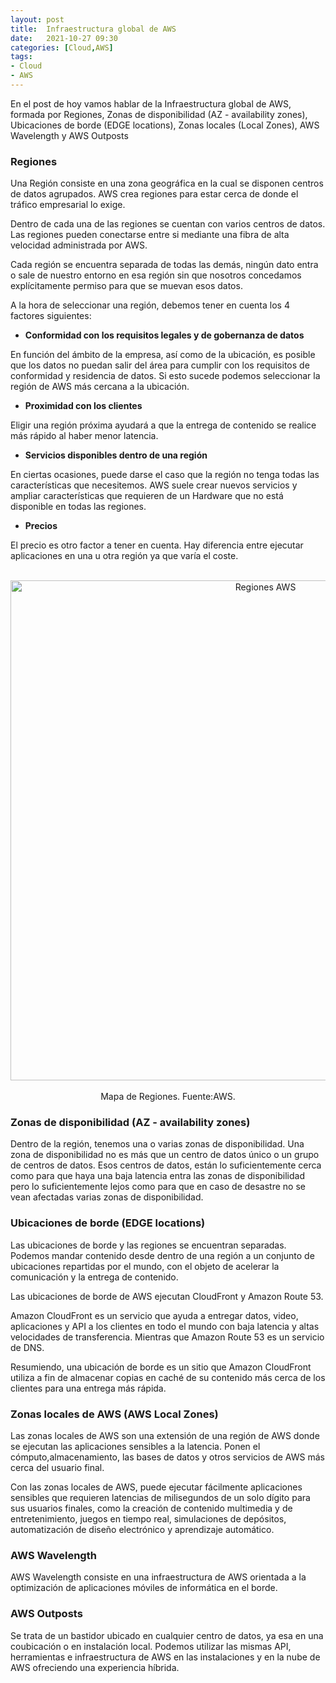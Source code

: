 ```yaml
---
layout: post
title:  Infraestructura global de AWS
date:   2021-10-27 09:30
categories: [Cloud,AWS]
tags: 
- Cloud
- AWS
---
```


En el post de hoy vamos hablar de la Infraestructura global de AWS, formada por Regiones, Zonas de disponibilidad (AZ - availability zones), Ubicaciones de borde (EDGE locations), Zonas locales (Local Zones), AWS Wavelength y AWS Outposts

### **Regiones**

Una Región consiste en una zona geográfica en la cual se disponen centros de datos agrupados. AWS crea regiones para estar cerca de donde el tráfico empresarial lo exige.

Dentro de cada una de las regiones se cuentan con varios centros de datos. Las regiones pueden conectarse entre si mediante una fibra de alta velocidad administrada por AWS.

Cada región se encuentra separada de todas las demás, ningún dato entra o sale de nuestro entorno en esa región sin que nosotros concedamos explícitamente permiso para que se muevan esos datos. 

A la hora de seleccionar una región, debemos tener en cuenta los 4 factores siguientes:

- **Conformidad con los requisitos legales y de gobernanza de datos**

En función del ámbito de la empresa, así como de la ubicación, es posible que los datos no puedan salir del área para cumplir con los requisitos de conformidad y residencia de datos. Si esto sucede podemos seleccionar la región de AWS más cercana a la ubicación.

- **Proximidad con los clientes**

Eligir una región próxima ayudará a que la entrega de contenido se realice más rápido al haber menor latencia.

- **Servicios disponibles dentro de una región**

En ciertas ocasiones, puede darse el caso que la región no tenga todas las características que necesitemos. AWS suele crear nuevos servicios y ampliar características que requieren de un Hardware que no está disponible en todas las regiones.

- **Precios**

El precio es otro factor a tener en cuenta. Hay diferencia entre ejecutar aplicaciones en una u otra región ya que varía el coste.

<center>
    <img src="https://javi-rod.github.io/assets/images/20211027/Mapa_Regiones_AWS.png" alt="Regiones AWS" width="800" />
    <figcaption>Mapa de Regiones. Fuente:AWS.</figcaption>
</center>





### **Zonas de disponibilidad (AZ - availability zones)**

Dentro de la región, tenemos una o varias zonas de disponibilidad. Una zona de disponibilidad no es más que un centro de datos único o un grupo de centros de datos. Esos centros de datos, están lo suficientemente cerca como para que haya una baja latencia entra las zonas de disponibilidad pero lo suficientemente lejos como para que en caso de desastre no se vean afectadas varias zonas de disponibilidad.

### **Ubicaciones de borde (EDGE locations)**

Las ubicaciones de borde y las regiones se encuentran separadas. Podemos mandar contenido desde dentro de una región a un conjunto de ubicaciones repartidas por el mundo, con el objeto de acelerar la comunicación y la entrega de contenido.

Las ubicaciones de borde de AWS ejecutan CloudFront y Amazon Route 53.

Amazon CloudFront es un servicio que ayuda a entregar datos, video, aplicaciones y API a los clientes en todo el mundo con baja latencia y altas velocidades de transferencia. Mientras que Amazon Route 53 es un servicio de DNS.

Resumiendo, una ubicación de borde es un sitio que Amazon CloudFront utiliza a fin de almacenar copias en caché de su contenido más cerca de los clientes para una entrega más rápida.

### **Zonas locales de AWS (AWS Local Zones)**

Las zonas locales de AWS son una extensión de una región de AWS donde se ejecutan las aplicaciones sensibles a la latencia. Ponen el cómputo,almacenamiento, las bases de datos y otros servicios de AWS más cerca del usuario final.

Con las zonas locales de AWS, puede ejecutar fácilmente aplicaciones sensibles que requieren latencias de milisegundos de un solo dígito para sus usuarios finales, como la creación de contenido multimedia y de entretenimiento, juegos en tiempo real, simulaciones de depósitos, automatización de diseño electrónico y aprendizaje automático.

### **AWS Wavelength**

AWS Wavelength consiste en una infraestructura de AWS orientada a la optimización de aplicaciones móviles de informática en el borde.

### **AWS Outposts**

Se trata de un bastidor ubicado en cualquier centro de datos, ya esa en una coubicación o en instalación local. Podemos utilizar las mismas API, herramientas e infraestructura de AWS en las instalaciones y en la nube de AWS ofreciendo una experiencia híbrida. 
